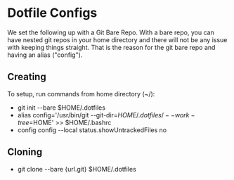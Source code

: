 # Dotfile Configs

We set the following up with a Git Bare Repo. With a bare repo, you can have nested git repos in your home directory and there will not be any issue with keeping things straight. That is the reason for the git bare repo and having an alias ("config").

## Creating

To setup, run commands from home directory (~/):

- git init --bare $HOME/.dotfiles
- alias config='/usr/bin/git --git-dir=$HOME/.dotfiles/ --work-tree=$HOME' >> $HOME/.bashrc
- config config --local status.showUntrackedFiles no

## Cloning

- git clone --bare {url.git} $HOME/.dotfiles
